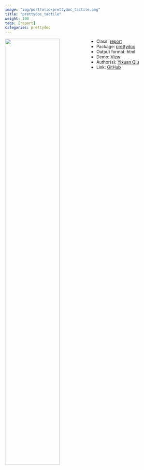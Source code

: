 ```yaml
---
image: "img/portfolio/prettydoc_tactile.png"
title: "prettydoc_tactile"
weight: 100
tags: [report]
categories: prettydoc
---
```




<!--more-->

<a href="../../img/portfolio/prettydoc_tactile.png"><img class = "jf-image-shadow" src="../../img/portfolio/prettydoc_tactile.png" style="display: block; margin: auto;" width="60%"  align="left"></a>

- Class: [report](../../tags/report)
- Package: [prettydoc](prettydoc)
- Output format: html
- Demo: [View](https://prettydoc.statr.me/tactile.html)
- Author(s): [Yixuan Qiu](https://statr.me/)
- Link: [GitHub](https://github.com/yixuan/prettydoc)


